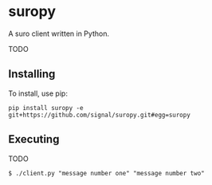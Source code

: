 # suropy
A suro client written in Python.

TODO

## Installing

To install, use pip:

    pip install suropy -e git+https://github.com/signal/suropy.git#egg=suropy

## Executing

TODO

~~~~
$ ./client.py "message number one" "message number two"
~~~~
